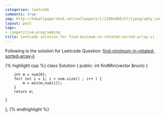 ```yaml
---
categories: leetcode
comments: true
img: http://hdwallpapershub.net/wallpapers/l/1280x800/57/typography_code_javascript_black_background_programmer_syntax_1280x800_56614.jpg
layout: post
tags:
- competitive-programming
title: Leetcode solution for find-minimum-in-rotated-sorted-array-ii
---
```


Following is the solution for Leetcode Question: [find-minimum-in-rotated-sorted-array-ii](https://leetcode.com/problems/find-minimum-in-rotated-sorted-array-ii/)

{% highlight cpp %}
class Solution {
public:
    int findMin(vector<int> &num) {
        
        int m = num[0];
        for( int i = 1; i < num.size() ; i++ ) {
            m = min(m,num[i]);
        }
        return m;
        
    }
};
{% endhighlight %}